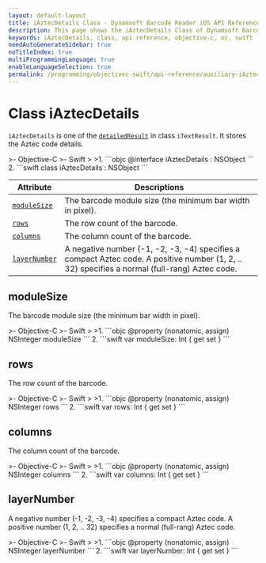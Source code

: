 ```yaml
---
layout: default-layout
title: iAztecDetails Class - Dynamsoft Barcode Reader iOS API Reference
description: This page shows the iAztecDetails Class of Dynamsoft Barcode Reader for iOS SDK.
keywords: iAztecDetails, class, api reference, objective-c, oc, swift
needAutoGenerateSidebar: true
noTitleIndex: true
multiProgrammingLanguage: true
enableLanguageSelection: true
permalink: /programming/objectivec-swift/api-reference/auxiliary-iAztecDetails-v9.6.20.html
---
```



# Class iAztecDetails

`iAztecDetails` is one of the [`detailedResult`](auxiliary-iTextResult.html#detailedresult) in class `iTextResult`. It stores the Aztec code details.

<div class="sample-code-prefix"></div>
>- Objective-C
>- Swift
>
>1. 
```objc
@interface iAztecDetails : NSObject
```
2. 
```swift
class iAztecDetails : NSObject
```

| Attribute | Descriptions |
| --------- | ------------ |
| [`moduleSize`](#modulesize) | The barcode module size (the minimum bar width in pixel). |
| [`rows`](#rows) | The row count of the barcode. |
| [`columns`](#columns) | The column count of the barcode. |
| [`layerNumber`](#layernumber) | A negative number (-1, -2, -3, -4) specifies a compact Aztec code. A positive number (1, 2, .. 32) specifies a normal (full-rang) Aztec code. |

## moduleSize

The barcode module size (the minimum bar width in pixel).

<div class="sample-code-prefix"></div>
>- Objective-C
>- Swift
>
>1. 
```objc
@property (nonatomic, assign) NSInteger moduleSize
```
2. 
```swift
var moduleSize: Int { get set }
```

## rows

The row count of the barcode.

<div class="sample-code-prefix"></div>
>- Objective-C
>- Swift
>
>1. 
```objc
@property (nonatomic, assign) NSInteger rows
```
2. 
```swift
var rows: Int { get set }
```

## columns

The column count of the barcode.

<div class="sample-code-prefix"></div>
>- Objective-C
>- Swift
>
>1. 
```objc
@property (nonatomic, assign) NSInteger columns
```
2. 
```swift
var columns: Int { get set }
```

## layerNumber

A negative number (-1, -2, -3, -4) specifies a compact Aztec code. A positive number (1, 2, .. 32) specifies a normal (full-rang) Aztec code.  

<div class="sample-code-prefix"></div>
>- Objective-C
>- Swift
>
>1. 
```objc
@property (nonatomic, assign) NSInteger layerNumber
```
2. 
```swift
var layerNumber: Int { get set }
```
